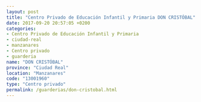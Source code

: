 ```yaml
---
layout: post
title: "Centro Privado de Educación Infantil y Primaria DON CRISTÓBAL"
date: 2017-09-20 20:57:05 +0200
categories:
- Centro Privado de Educación Infantil y Primaria
- ciudad-real
- manzanares
- Centro privado
- guarderia
name: "DON CRISTÓBAL"
province: "Ciudad Real"
location: "Manzanares"
code: "13001960"
type: "Centro privado"
permalink: /guarderias/don-cristobal.html
---
```

